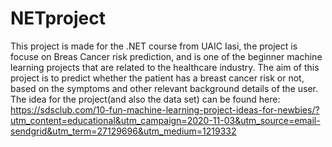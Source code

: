 # NETproject

This project is made for the .NET course from UAIC Iasi, the project is focuse on Breas Cancer risk prediction,
and is one of the beginner machine learning projects that are related to the healthcare industry.
The aim of this project is to predict whether the patient has a breast cancer risk or not, based on the symptoms and other relevant background details of the user.
The idea for the project(and also the data set) can be found here: https://sdsclub.com/10-fun-machine-learning-project-ideas-for-newbies/?utm_content=educational&utm_campaign=2020-11-03&utm_source=email-sendgrid&utm_term=27129696&utm_medium=1219332 